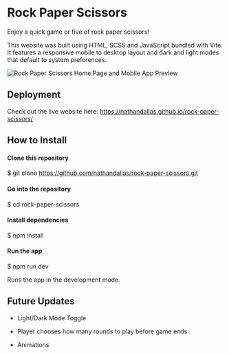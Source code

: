 # Rock Paper Scissors

Enjoy a quick game or five of rock paper scissors!

This website was built using HTML, SCSS and JavaScript bundled with Vite. It features a responsive mobile to desktop layout and dark and light modes that default to system preferences.

![Rock Paper Scissors Home Page and Mobile App Preview](https://i.imgur.com/Nf7aiuq.png)

## Deployment

Check out the live website here: https://nathandallas.github.io/rock-paper-scissors/

## How to Install

#### Clone this repository

$ git clone https://github.com/nathandallas/rock-paper-scissors.git

#### Go into the repository

$ cd rock-paper-scissors

#### Install dependencies

$ npm install

#### Run the app

$ npm run dev

Runs the app in the development mode.

## Future Updates

- Light/Dark Mode Toggle

- Player chooses how many rounds to play before game ends

- Animations
